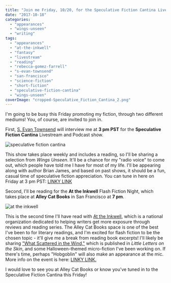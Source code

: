 ```yaml
---
title: "Join me Friday, 10/20, for the Speculative Fiction Cantina Livestream and an At the Inkwell Reading!"
date: "2017-10-18"
categories:
  - "appearances"
  - "wings-unseen"
  - "writing"
tags:
  - "appearances"
  - "at-the-inkwell"
  - "fantasy"
  - "livestream"
  - "reading"
  - "rebecca-gomez-farrell"
  - "s-evan-townsend"
  - "san-francisco"
  - "science-fiction"
  - "short-fiction"
  - "speculative-fiction-cantina"
  - "wings-unseen"
coverImage: "cropped-Speculative_Fiction_Cantina_2.png"
---
```


I'm going to be busy this Friday promoting my fiction, through two different mediums! You, of course, are invited to join in.

First, [S. Evan Townsend](http://blog.sevantownsend.com/) will interview me at **3 pm PST** for the **Speculative Fiction Cantina** Livestream and Podcast show.

![speculative fiction cantina](https://d2ypg8o05lff0b.cloudfront.net/wp-content/uploads/sites/3/2017/10/cropped-Speculative_Fiction_Cantina_2.png)

This show takes place weekly and includes a reading, so I'll be sharing a selection from _Wings Unseen_. It'll be a chance for my "radio voice" to come out, which people have told me I have for most of my life. I'll be appearing along with author Brian James, and based on past shows, it should be a fun, casual time of speculative fiction appreciation. You can tune in here on Friday at 3 pm PST: [LINKY LINK](http://www.blogtalkradio.com/writestream/2017/10/20/the-speculative-fiction-cantina-with-rebecca-gomez-farrell-and-brian-james)

Second, I'll be reading for the **At the Inkwell** Flash Fiction Night, which takes place at **Alley Cat Books** in San Francisco at **7 pm**.

![at the inkwell](https://d2ypg8o05lff0b.cloudfront.net/wp-content/uploads/sites/3/2017/10/at-the-inkwell.jpg)

This is the second time I'll have read with [At the Inkwell,](http://attheinkwell.com/) which is a national organization dedicated to helping writers get more exposure through reviews and reading series. The Alley Cat Books space is one of the best I've been to for literary readings, and I'm excited for flash fiction to be the chosen topic - it'll give me a break from reading book excerpts! I'll likely be sharing ["What Scattered in the Wind,"](/creative-works/what-scattered-in-the-wind-in-little-letters-on-the-skin-a/) which is published in _Little Letters on the Skin_, and some Halloween-themed micro-fiction I've been working on. If there's time, perhaps "Hobgoblin" will also make an appearance at the mic. More info on the event is here: [LINKY LINK.](https://www.facebook.com/events/146538699277520/)

I would love to see you at Alley Cat Books or know you've tuned in to the Speculative Fiction Cantina this Friday!
